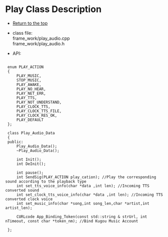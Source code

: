 <a id="top"></a>

# Play Class Description

* [Return to the top](description_api.md#top)

* class file:     
  frame_work/play_audio.cpp    
  frame_work/play_audio.h     

* API:    
```

 enum PLAY_ACTION  
 {  
     PLAY_MUSIC,  
     STOP_MUSIC,  
     PLAY_AWAKE,  
     PLAY_NO_HEAR,  
     PLAY_NET_ERR,  
     PLAY_TTS,  
     PLAY_NOT_UNDERSTAND,  
     PLAY_CLOCK_TTS,  
     PLAY_CLOCK_TTS_FILE,  
     PLAY_CLOCK_RES_OK,  
     PLAY_DEFAULT  
 };

 class Play_Audio_Data   
 {  
 public:  
     Play_Audio_Data();   
     ~Play_Audio_Data();   

     int Init();   
     int DeInit();   

     int pause();    
     int SendSig(PLAY_ACTION play_cation); //Play the corresponding sound according to the playback type   
     int set_tts_voice_info(char *data ,int len); //Incoming TTS converted sound      
     int set_clock_tts_voice_info(char *data ,int len); //Incoming TTS converted clock voice      
     int set_music_info(char *song,int song_len,char *artist,int artist_len);   

     CURLcode App_Binding_Token(const std::string & strUrl, int nTimeout, const char *token_nm); //Bind Kugou Music Account    

 }; 
   
```
